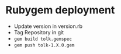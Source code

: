 # Rubygem deployment

* Update version in version.rb
* Tag Repository in git
* `gem build tolk.gemspec`
* `gem push tolk-1.X.0.gem`